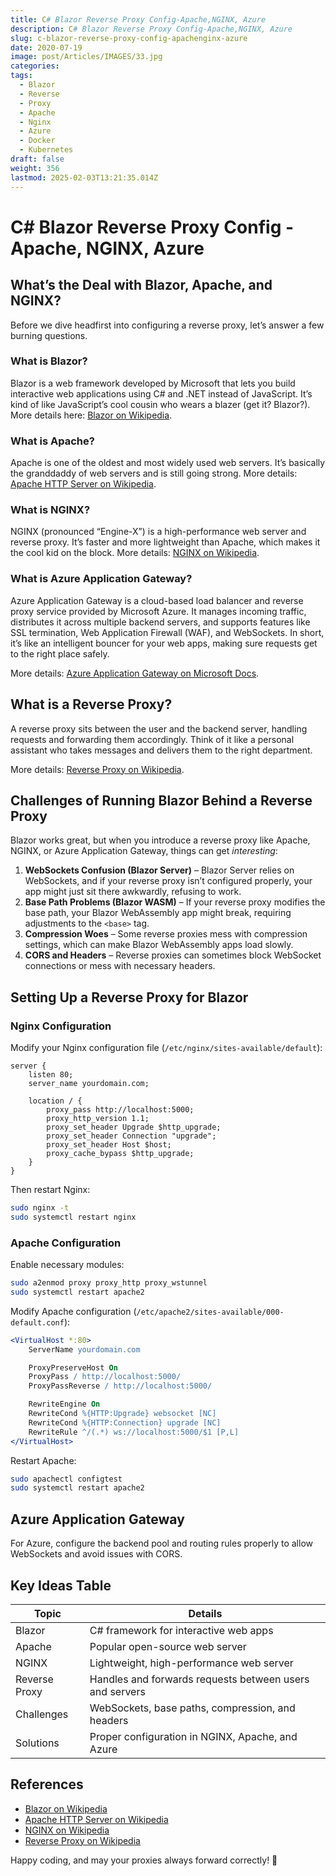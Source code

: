 ```yaml
---
title: C# Blazor Reverse Proxy Config-Apache,NGINX, Azure
description: C# Blazor Reverse Proxy Config-Apache,NGINX, Azure
slug: c-blazor-reverse-proxy-config-apachenginx-azure
date: 2020-07-19
image: post/Articles/IMAGES/33.jpg
categories: 
tags:
  - Blazor
  - Reverse
  - Proxy
  - Apache
  - Nginx
  - Azure
  - Docker
  - Kubernetes
draft: false
weight: 356
lastmod: 2025-02-03T13:21:35.014Z
---
```

# C# Blazor Reverse Proxy Config - Apache, NGINX, Azure

## What’s the Deal with Blazor, Apache, and NGINX?

Before we dive headfirst into configuring a reverse proxy, let’s answer a few burning questions.

### **What is Blazor?**

Blazor is a web framework developed by Microsoft that lets you build interactive web applications using C# and .NET instead of JavaScript. It’s kind of like JavaScript’s cool cousin who wears a blazer (get it? Blazor?). More details here: [Blazor on Wikipedia](https://en.wikipedia.org/wiki/Blazor).

### **What is Apache?**

Apache is one of the oldest and most widely used web servers. It’s basically the granddaddy of web servers and is still going strong. More details: [Apache HTTP Server on Wikipedia](https://en.wikipedia.org/wiki/Apache_HTTP_Server).

### **What is NGINX?**

NGINX (pronounced “Engine-X”) is a high-performance web server and reverse proxy. It’s faster and more lightweight than Apache, which makes it the cool kid on the block. More details: [NGINX on Wikipedia](https://en.wikipedia.org/wiki/Nginx).

### **What is Azure Application Gateway?**

Azure Application Gateway is a cloud-based load balancer and reverse proxy service provided by Microsoft Azure. It manages incoming traffic, distributes it across multiple backend servers, and supports features like SSL termination, Web Application Firewall (WAF), and WebSockets. In short, it’s like an intelligent bouncer for your web apps, making sure requests get to the right place safely.

More details: [Azure Application Gateway on Microsoft Docs](https://learn.microsoft.com/en-us/azure/application-gateway/).

## **What is a Reverse Proxy?**

A reverse proxy sits between the user and the backend server, handling requests and forwarding them accordingly. Think of it like a personal assistant who takes messages and delivers them to the right department.

More details: [Reverse Proxy on Wikipedia](https://en.wikipedia.org/wiki/Reverse_proxy).

## **Challenges of Running Blazor Behind a Reverse Proxy**

Blazor works great, but when you introduce a reverse proxy like Apache, NGINX, or Azure Application Gateway, things can get *interesting*:

1. **WebSockets Confusion (Blazor Server)** – Blazor Server relies on WebSockets, and if your reverse proxy isn’t configured properly, your app might just sit there awkwardly, refusing to work.
2. **Base Path Problems (Blazor WASM)** – If your reverse proxy modifies the base path, your Blazor WebAssembly app might break, requiring adjustments to the `<base>` tag.
3. **Compression Woes** – Some reverse proxies mess with compression settings, which can make Blazor WebAssembly apps load slowly.
4. **CORS and Headers** – Reverse proxies can sometimes block WebSocket connections or mess with necessary headers.

## **Setting Up a Reverse Proxy for Blazor**

### **Nginx Configuration**

Modify your Nginx configuration file (`/etc/nginx/sites-available/default`):

```nginx
server {
    listen 80;
    server_name yourdomain.com;

    location / {
        proxy_pass http://localhost:5000;
        proxy_http_version 1.1;
        proxy_set_header Upgrade $http_upgrade;
        proxy_set_header Connection "upgrade";
        proxy_set_header Host $host;
        proxy_cache_bypass $http_upgrade;
    }
}
```

Then restart Nginx:

```bash
sudo nginx -t
sudo systemctl restart nginx
```

### **Apache Configuration**

Enable necessary modules:

```bash
sudo a2enmod proxy proxy_http proxy_wstunnel
sudo systemctl restart apache2
```

Modify Apache configuration (`/etc/apache2/sites-available/000-default.conf`):

```apache
<VirtualHost *:80>
    ServerName yourdomain.com

    ProxyPreserveHost On
    ProxyPass / http://localhost:5000/
    ProxyPassReverse / http://localhost:5000/

    RewriteEngine On
    RewriteCond %{HTTP:Upgrade} websocket [NC]
    RewriteCond %{HTTP:Connection} upgrade [NC]
    RewriteRule ^/(.*) ws://localhost:5000/$1 [P,L]
</VirtualHost>
```

Restart Apache:

```bash
sudo apachectl configtest
sudo systemctl restart apache2
```

## **Azure Application Gateway**

For Azure, configure the backend pool and routing rules properly to allow WebSockets and avoid issues with CORS.

## **Key Ideas Table**

| Topic         | Details                                                 |
| ------------- | ------------------------------------------------------- |
| Blazor        | C# framework for interactive web apps                   |
| Apache        | Popular open-source web server                          |
| NGINX         | Lightweight, high-performance web server                |
| Reverse Proxy | Handles and forwards requests between users and servers |
| Challenges    | WebSockets, base paths, compression, and headers        |
| Solutions     | Proper configuration in NGINX, Apache, and Azure        |

## **References**

* [Blazor on Wikipedia](https://en.wikipedia.org/wiki/Blazor)
* [Apache HTTP Server on Wikipedia](https://en.wikipedia.org/wiki/Apache_HTTP_Server)
* [NGINX on Wikipedia](https://en.wikipedia.org/wiki/Nginx)
* [Reverse Proxy on Wikipedia](https://en.wikipedia.org/wiki/Reverse_proxy)

Happy coding, and may your proxies always forward correctly! 🚀
